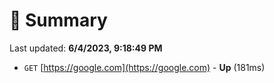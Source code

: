 # 📖 Summary
Last updated: **6/4/2023, 9:18:49 PM**

- `GET` [https://google.com](https://google.com) - **Up** (181ms)
